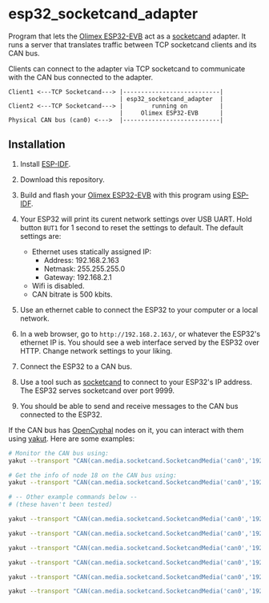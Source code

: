 # esp32_socketcand_adapter

Program that lets the [Olimex ESP32-EVB](https://www.olimex.com/Products/IoT/ESP32/ESP32-EVB/open-source-hardware)
act as a [socketcand](https://github.com/linux-can/socketcand/) adapter.
It runs a server that translates traffic between TCP socketcand clients and its CAN bus.

Clients can connect to the adapter via TCP socketcand
to communicate with the CAN bus connected to the adapter.

```
Client1 <---TCP Socketcand---> |---------------------------|
                               | esp32_socketcand_adapter  |
Client2 <---TCP Socketcand---> |        running on         |
                               |     Olimex ESP32-EVB      |
Physical CAN bus (can0) <--->  |---------------------------|
```

## Installation
1. Install [ESP-IDF](https://docs.espressif.com/projects/esp-idf/en/stable/esp32/get-started/).

2. Download this repository.

3. Build and flash your
[Olimex ESP32-EVB](https://www.olimex.com/Products/IoT/ESP32/ESP32-EVB/open-source-hardware)
with this program using
[ESP-IDF](https://docs.espressif.com/projects/esp-idf/en/stable/esp32/get-started/).

4. Your ESP32 will print its curent network settings over USB UART.
Hold button `BUT1` for 1 second to reset the settings to default.
The default settings are:
    - Ethernet uses statically assigned IP:
        - Address: 192.168.2.163
        - Netmask: 255.255.255.0
        - Gateway: 192.168.2.1
    - Wifi is disabled.
    - CAN bitrate is 500 kbits.

5. Use an ethernet cable to connect the ESP32 to your computer or a local network.

6. In a web browser, go to `http://192.168.2.163/`,
or whatever the ESP32's ethernet IP is.
You should see a web interface served by the ESP32 over HTTP.
Change network settings to your liking.

7. Connect the ESP32 to a CAN bus.

8. Use a tool such as [socketcand](https://github.com/linux-can/socketcand)
to connect to your ESP32's IP address.
The ESP32 serves socketcand over port 9999.

9. You should be able to send and receive messages to the CAN bus
connected to the ESP32.

If the CAN bus has [OpenCyphal](https://opencyphal.org/) nodes on it,
you can interact with them using
[yakut](https://github.com/OpenCyphal/yakut).
Here are some examples:

```bash
# Monitor the CAN bus using:
yakut --transport "CAN(can.media.socketcand.SocketcandMedia('can0','192.168.2.163',9999),99)" monitor

# Get the info of node 18 on the CAN bus using:
yakut --transport "CAN(can.media.socketcand.SocketcandMedia('can0','192.168.2.163',9999),99)" call 18 uavcan.node.GetInfo.1.0 '{}'

# -- Other example commands below --
# (these haven't been tested)

yakut --transport "CAN(can.media.socketcand.SocketcandMedia('can0','192.168.2.163',9999),99)" call 18 uavcan.register.Access.1.0 "{'name':{'name':'VREC'}}"

yakut --transport "CAN(can.media.socketcand.SocketcandMedia('can0','192.168.2.163',9999),99)" call 18 uavcan.register.Access.1.0 "{'name':{'name':'NAME'},'value':{'unstructured':{'value':'cantest'}}}"

yakut --transport "CAN(can.media.socketcand.SocketcandMedia('can0','192.168.2.163',9999),99)" call 18 uavcan.register.Access.1.0 "{'name':{'name':'NAME'}}"

yakut --transport "CAN(can.media.socketcand.SocketcandMedia('can0','192.168.2.163',9999),99)" call 18 uavcan.register.Access.1.0 "{'name':{'name':'BRPC'},'value':{'natural32':{'value':1374}}}"

yakut --transport "CAN(can.media.socketcand.SocketcandMedia('can0','192.168.2.163',9999),99)" call 18 uavcan.register.Access.1.0 "{'name':{'name':'ACCS'},'value':{'natural32':{'value':15}}}" # Access level to 15

yakut --transport "CAN(can.media.socketcand.SocketcandMedia('can0','192.168.2.163',9999),99)" call 18 uavcan.register.Access.1.0 "{'name':{'name':'AVR'},'value':{'natural32':{'value':5}}}" # ADCViewRate to 5ms
```



